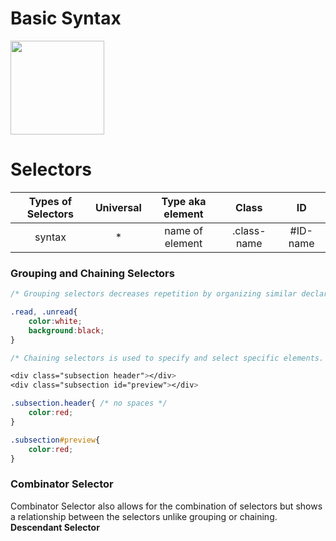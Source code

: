 # Basic Syntax 
<img src="https://cdn.statically.io/gh/TheOdinProject/curriculum/05ce472eabf8e04eeb2cc9139e66db884074fd7d/foundations/html_css/css-foundations/imgs/00.jpg" width=150>

# Selectors 
| Types of Selectors | Universal | Type aka element | Class | ID | 
|:------------------:|:---------:|:----------------:|:-----:|:--:|
| syntax             | *         | name of element | .class-name | #ID-name |


### Grouping and Chaining Selectors
```css
/* Grouping selectors decreases repetition by organizing similar declarations together */

.read, .unread{
    color:white;
    background:black;
}

/* Chaining selectors is used to specify and select specific elements. This can either be a combination of 2 class names or 1 class name followed by id */

<div class="subsection header"></div>
<div class="subsection id="preview"></div>

.subsection.header{ /* no spaces */
    color:red;
}

.subsection#preview{
    color:red;
}
```

### Combinator Selector
Combinator Selector also allows for the combination of selectors but shows a relationship between the selectors unlike grouping or chaining.
**Descendant Selector** 